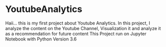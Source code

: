 # YoutubeAnalytics
Haii... this is my first project about Youtube Analytics. In this project, I analyze the content on the Youtube Channel, Visualization it and analyze it as a recommendation for future content
This Project run on Jupyter Notebook with Python Version 3.6
